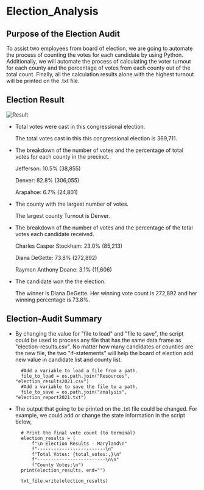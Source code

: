 # Election_Analysis

## Purpose of the Election Audit 

To assist two employees from board of election, we are going to automate the process of counting the votes for each candidate by using Python. Additionally, we will automate the process of calculating the voter turnout for each county and the percentage of votes from each county out of the total count. Finally, all the calculation results alone with the highest turnout will be printed on the .txt file. 

## Election Result

![Result](https://user-images.githubusercontent.com/88631769/133356218-e45c4f26-1d75-43e8-b383-cf47e726d911.PNG)


- Total votes were cast in this congressional election. 

	
	The total votes cast in this this congressional election is 369,711. 


- The breakdown of the number of votes and the percentage of total votes for each county in the precinct.
     
	
	
	Jefferson: 10.5% (38,855)

	Denver: 82.8% (306,055)

	Arapahoe: 6.7% (24,801)


- The county with the largest number of votes. 
    
	
	
	The largest county Turnout is Denver. 



- The breakdown of the number of votes and the percentage of the total votes each candidate received.


	Charles Casper Stockham: 23.0% (85,213)

	Diana DeGette: 73.8% (272,892)

	Raymon Anthony Doane: 3.1% (11,606)


- The candidate won the the election. 
   

	The winner is Diana DeGette. Her winning vote count is 272,892 and her winning percentage is 73.8%. 



## Election-Audit Summary
  
    
- By changing the value for "file to load" and "file to save", the script could be used to process any file that has the same data frame as "election-results.csv". No matter how many candidates or counties are the new file, the two "if-statements" will help the board of election add new value in candidate list and county list. 
 	
		#Add a variable to load a file from a path.
    	file_to_load = os.path.join("Resources", "election_results2021.csv")
    	#Add a variable to save the file to a path.
    	file_to_save = os.path.join("analysis", "election_report2021.txt")


- The output that going to be printed on the .txt file could be changed. For example, we could add or change the state information in the script below, 

      	# Print the final vote count (to terminal)
    	election_results = (
        	f"\n Election Results - Maryland\n"
        	f"-------------------------\n"
        	f"Total Votes: {total_votes:,}\n"
        	f"-------------------------\n\n"
        	f"County Votes:\n")
    	print(election_results, end="")

 		txt_file.write(election_results)
    
